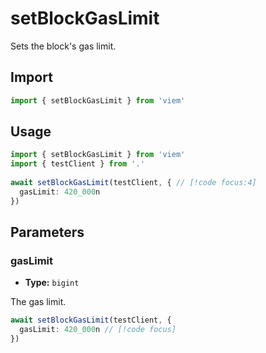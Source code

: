 # setBlockGasLimit

Sets the block's gas limit.

## Import 

```ts
import { setBlockGasLimit } from 'viem'
```

## Usage

```ts
import { setBlockGasLimit } from 'viem'
import { testClient } from '.'
 
await setBlockGasLimit(testClient, { // [!code focus:4]
  gasLimit: 420_000n
})
```

## Parameters

### gasLimit

- **Type:** `bigint`

The gas limit.

```ts
await setBlockGasLimit(testClient, {
  gasLimit: 420_000n // [!code focus]
})
```